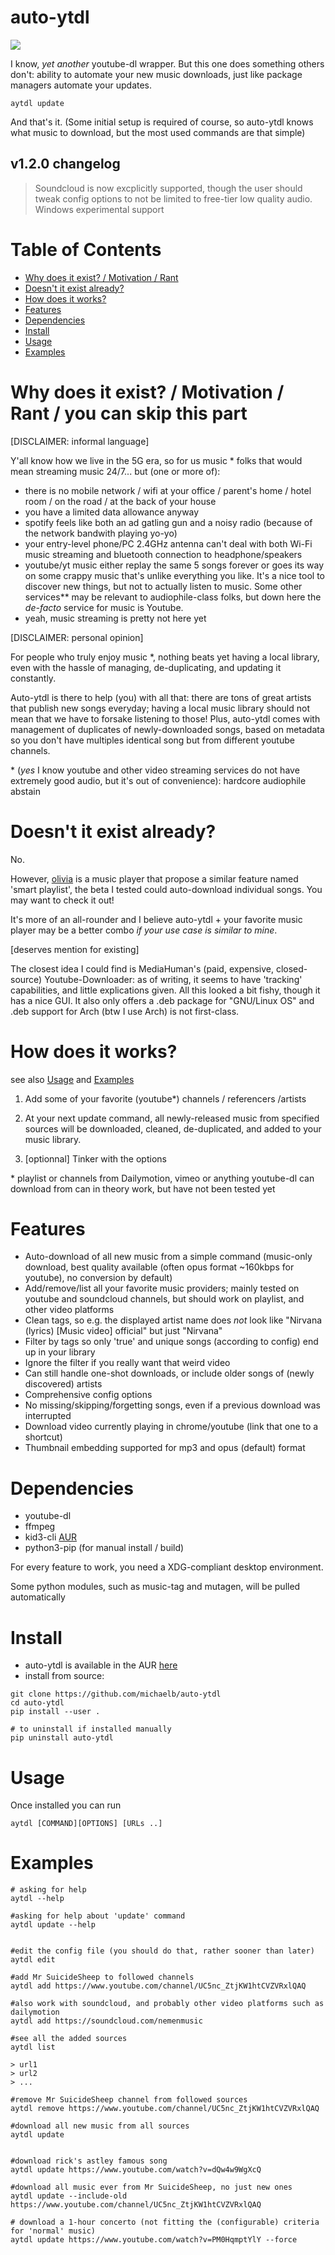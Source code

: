 # auto-ytdl

![](https://img.shields.io/badge/Release-v1.2.0beta-green.svg)

I know, _yet another_ youtube-dl wrapper. But this one does something others don't: ability to automate your new music downloads, just like package managers automate your updates.

```
aytdl update
```

And that's it.
(Some initial setup is required of course, so auto-ytdl knows what music to download, but the most used commands are that simple)

## v1.2.0 changelog

> Soundcloud is now excplicitly supported, though the user should tweak config options to not be limited to free-tier low quality audio.
> Windows experimental support

# Table of Contents

- [Why does it exist? / Motivation / Rant](#why-does-it-exist--motivation--rant)
- [Doesn't it exist already?](#doesnt-it-exist-already)
- [How does it works?](#how-does-it-works)
- [Features](#features)
- [Dependencies](#dependencies)
- [Install](#install)
- [Usage](#usage)
- [Examples](#examples)

# Why does it exist? / Motivation / Rant / you can skip this part

[DISCLAIMER: informal language]

Y'all know how we live in the 5G era, so for us music \* folks that would mean streaming music 24/7... but (one or more of):

- there is no mobile network / wifi at your office / parent's home / hotel room / on the road / at the back of your house
- you have a limited data allowance anyway
- spotify feels like both an ad gatling gun and a noisy radio (because of the network bandwith playing yo-yo)
- your entry-level phone/PC 2.4GHz antenna can't deal with both Wi-Fi music streaming and bluetooth connection to headphone/speakers
- youtube/yt music either replay the same 5 songs forever or goes its way on some crappy music that's unlike everything you like. It's a nice tool to discover new things, but not to actually listen to music. Some other services\*\* may be relevant to audiophile-class folks, but down here the _de-facto_ service for music is Youtube.
- yeah, music streaming is pretty not here yet

[DISCLAIMER: personal opinion]

For people who truly enjoy music \*, nothing beats yet having a local library, even with the hassle of managing, de-duplicating, and updating it constantly.

Auto-ytdl is there to help (you) with all that: there are tons of great artists that publish new songs everyday; having a local music library should not mean that we have to forsake listening to those!
Plus, auto-ytdl comes with management of duplicates of newly-downloaded songs, based on metadata so you don't have multiples identical song but from different youtube channels.

\* (_yes_ I know youtube and other video streaming services do not have extremely good audio, but it's out of convenience): hardcore audiophile abstain

# Doesn't it exist already?

No.

However, [olivia](https://github.com/keshavbhatt/olivia) is a music player that propose a similar feature named 'smart playlist', the beta I tested could auto-download individual songs. You may want to check it out!

It's more of an all-rounder and I believe auto-ytdl + your favorite music player may be a better combo _if your use case is similar to mine_.

[deserves mention for existing]

The closest idea I could find is MediaHuman's (paid, expensive, closed-source) Youtube-Downloader: as of writing, it seems to have 'tracking' capabilities, and little explications given.
All this looked a bit fishy, though it has a nice GUI. It also only offers a .deb package for "GNU/Linux OS" and .deb support for Arch (btw I use Arch) is not first-class.

# How does it works?

see also [Usage](#usage) and [Examples](#examples)

1. Add some of your favorite (youtube\*) channels / referencers /artists

2. At your next update command, all newly-released music from specified sources will be downloaded, cleaned, de-duplicated, and added to your music library.

3. [optionnal] Tinker with the options

\* playlist or channels from Dailymotion, vimeo or anything youtube-dl can download from can in theory work, but have not been tested yet

# Features

- Auto-download of all new music from a simple command (music-only download, best quality available (often opus format ~160kbps for youtube), no conversion by default)
- Add/remove/list all your favorite music providers; mainly tested on youtube and soundcloud channels, but should work on playlist, and other video platforms
- Clean tags, so e.g. the displayed artist name does _not_ look like "Nirvana (lyrics) [Music video] official" but just "Nirvana"
- Filter by tags so only 'true' and unique songs (according to config) end up in your library
- Ignore the filter if you really want that weird video
- Can still handle one-shot downloads, or include older songs of (newly discovered) artists
- Comprehensive config options
- No missing/skipping/forgetting songs, even if a previous download was interrupted
- Download video currently playing in chrome/youtube (link that one to a shortcut)
- Thumbnail embedding supported for mp3 and opus (default) format

# Dependencies

- youtube-dl
- ffmpeg
- kid3-cli [AUR](https://aur.archlinux.org/packages/kid3-cli/)
- python3-pip (for manual install / build)

For every feature to work, you need a XDG-compliant desktop environment.

Some python modules, such as music-tag and mutagen, will be pulled automatically

# Install

- auto-ytdl is available in the AUR
  [here](https://aur.archlinux.org/packages/auto-ytdl-git/)
- install from source:

```
git clone https://github.com/michaelb/auto-ytdl
cd auto-ytdl
pip install --user .

# to uninstall if installed manually
pip uninstall auto-ytdl
```

# Usage

Once installed you can run

```
aytdl [COMMAND][OPTIONS] [URLs ..]
```

# Examples

```
# asking for help
aytdl --help

#asking for help about 'update' command
aytdl update --help


#edit the config file (you should do that, rather sooner than later)
aytdl edit

#add Mr SuicideSheep to followed channels
aytdl add https://www.youtube.com/channel/UC5nc_ZtjKW1htCVZVRxlQAQ

#also work with soundcloud, and probably other video platforms such as dailymotion
aytdl add https://soundcloud.com/nemenmusic

#see all the added sources
aytdl list

> url1
> url2
> ...

#remove Mr SuicideSheep channel from followed sources
aytdl remove https://www.youtube.com/channel/UC5nc_ZtjKW1htCVZVRxlQAQ

#download all new music from all sources
aytdl update


#download rick's astley famous song
aytdl update https://www.youtube.com/watch?v=dQw4w9WgXcQ

#download all music ever from Mr SuicideSheep, no just new ones
aytdl update --include-old https://www.youtube.com/channel/UC5nc_ZtjKW1htCVZVRxlQAQ

# download a 1-hour concerto (not fitting the (configurable) criteria for 'normal' music)
aytdl update https://www.youtube.com/watch?v=PM0HqmptYlY --force

```
